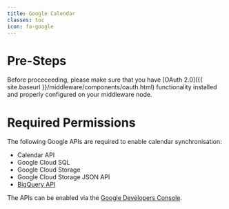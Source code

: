 ```yaml
---
title: Google Calendar
classes: toc
icon: fa-google
---
```


# Pre-Steps

Before proceceeding, please make sure that you have [OAuth 2.0]({{ site.baseurl }}/middleware/components/oauth.html) functionality installed and properly configured on your middleware node.

# Required Permissions

The following Google APIs are required to enable calendar synchronisation:

  * Calendar API
  * Google Cloud SQL
  * Google Cloud Storage
  * Google Cloud Storage JSON API
  * [BigQuery API](https://developers.google.com/identity/protocols/googlescopes#bigqueryv2)

The APIs can be enabled via the [Google Developers Console](https://console.developers.google.com/).

